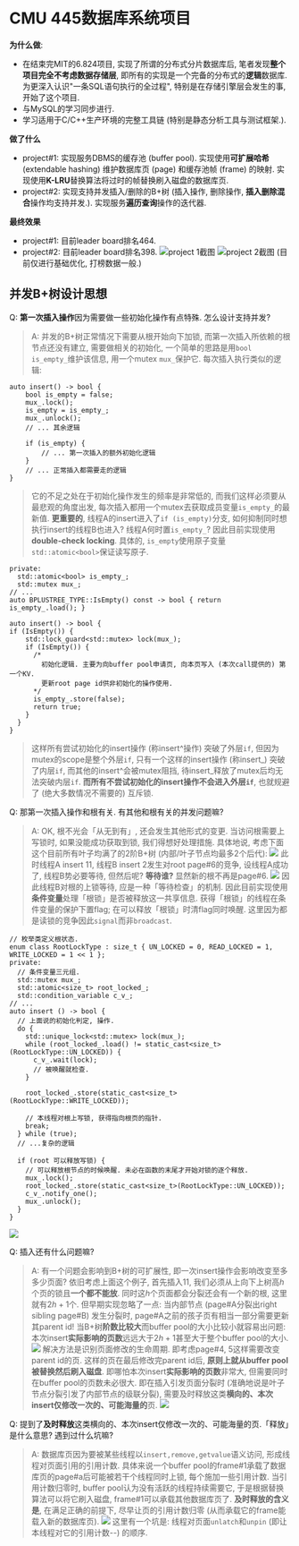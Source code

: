 # CMU 445数据库系统项目
**为什么做**:

- 在结束完MIT的6.824项目, 实现了所谓的分布式分片数据库后, 笔者发现**整个项目完全不考虑数据存储层**, 即所有的实现是一个完备的分布式的**逻辑**数据库. 为更深入认识"一条SQL语句执行的全过程", 特别是在存储引擎层会发生的事, 开始了这个项目.
- 与MySQL的学习同步进行.
- 学习适用于C/C++生产环境的完整工具链 (特别是静态分析工具与测试框架.).


**做了什么**
- project#1: 实现服务DBMS的缓存池 (buffer pool). 实现使用**可扩展哈希** (extendable hashing) 维护数据库页 (page) 和缓存池帧 (frame) 的映射. 实现使用**K-LRU**替换算法将过时的帧替换刷入磁盘的数据库页.
- project#2: 实现支持并发插入/删除的B+树 (插入操作, 删除操作, **插入删除混合**操作均支持并发.). 实现服务**遍历查询**操作的迭代器.

**最终效果**
- project#1: 目前leader board排名464.
- project#2: 目前leader board排名398.
![project 1截图](./images/project1.jpg)
![project 2截图](./images/project2.jpg)
(目前仅进行基础优化, 打榜数据一般.)

## 并发B+树设计思想

Q: **第一次插入操作**因为需要做一些初始化操作有点特殊. 怎么设计支持并发?
> A: 并发的B+树正常情况下需要从根开始向下加锁, 而第一次插入所依赖的根节点还没有建立, 需要做相关的初始化, 一个简单的思路是用`bool is_empty_`维护该信息, 用一个mutex `mux_`保护它. 每次插入执行类似的逻辑:
```
auto insert() -> bool {
    bool is_empty = false;
    mux_.lock();
    is_empty = is_empty_;
    mux_.unlock();
    // ... 其余逻辑

    if (is_empty) {
        // ... 第一次插入的额外初始化逻辑
    }
    // ... 正常插入都需要走的逻辑
}
```
> 它的不足之处在于初始化操作发生的频率是非常低的, 而我们这样必须要从最悲观的角度出发, 每次插入都用一个mutex去获取成员变量`is_empty_`的最新值. **更重要的**, 线程A的insert进入了`if (is_empty)`分支, 如何抑制同时想执行insert的线程B也进入? 线程A何时置`is_empty_`?
因此目前实现使用**double-check locking**. 具体的, `is_empty`使用原子变量`std::atomic<bool>`保证读写原子.

```
private:
  std::atomic<bool> is_empty_;
  std::mutex mux_;
// ...
auto BPLUSTREE_TYPE::IsEmpty() const -> bool { return is_empty_.load(); }

auto insert() -> bool {
if (IsEmpty()) {
    std::lock_guard<std::mutex> lock(mux_);
    if (IsEmpty()) { 
      /*
        初始化逻辑. 主要为向buffer pool申请页, 向本页写入 (本次call提供的) 第一个KV.
        更新root page id供非初始化的操作使用.
      */
      is_empty_.store(false);
      return true;
    }
  }
}
```
> 这样所有尝试初始化的insert操作 (称insert^操作) 突破了外层`if`, 但因为mutex的scope是整个外层`if`, 只有一个这样的insert操作 (称insert_) 突破了内层`if`, 而其他的insert^会被mutex阻挡, 待insert_释放了mutex后均无法突破内层`if`. **而所有不尝试初始化的insert操作不会进入外层`if`**, 也就规避了 (绝大多数情况不需要的) 互斥锁.

Q: 那第一次插入操作和根有关. 有其他和根有关的并发问题嘛?
>A: OK, 根不光会「从无到有」, 还会发生其他形式的变更. 当访问根需要上写锁时, 如果没能成功获取到锁, 我们得想好处理措施. 具体地说, 考虑下面这个目前所有叶子均满了的2阶B+树 (内部/叶子节点均最多2个后代):
![](./images/phantom_root1.png)
此时线程A insert 11, 线程B insert 2发生对root page#6的竞争, 设线程A成功了, 线程B势必要等待, 但然后呢? **等待谁?** 显然新的根不再是page#6.
![](./images/phantom_root2.png)
因此线程B对根的上锁等待, 应是一种「等待检查」的机制. 因此目前实现使用**条件变量**处理「根锁」是否被释放这一共享信息. 获得「根锁」的线程在条件变量的保护下置flag; 在可以释放「根锁」时清flag同时唤醒. 这里因为都是读锁的竞争因此`signal`而非`broadcast`.

```
// 枚举类定义根状态.
enum class RootLockType : size_t { UN_LOCKED = 0, READ_LOCKED = 1, WRITE_LOCKED = 1 << 1 };
private:
  // 条件变量三元组.
  std::mutex mux_;
  std::atomic<size_t> root_locked_;
  std::condition_variable c_v_;
// ...
auto insert () -> bool {
  // 上面说的初始化判定, 操作.
  do {
    std::unique_lock<std::mutex> lock(mux_);
    while (root_locked_.load() != static_cast<size_t>(RootLockType::UN_LOCKED)) {
      c_v_.wait(lock);
      // 被唤醒就检查.
    }
   
    root_locked_.store(static_cast<size_t>(RootLockType::WRITE_LOCKED));

    // 本线程对根上写锁, 获得指向根页的指针.
    break;
  } while (true);
  // ...复杂的逻辑

  if (root 可以释放写锁) {
    // 可以释放根节点的时候唤醒. 未必在函数的末尾才开始对锁的逐个释放.
    mux_.lock();
    root_locked_.store(static_cast<size_t>(RootLockType::UN_LOCKED));
    c_v_.notify_one();
    mux_.unlock();
  }
}
```
![](./images/phantom_root3.png)

Q: 插入还有什么问题嘛?
> A: 有一个问题会影响到B+树的可扩展性, 即一次insert操作会影响改变至多多少页面? 依旧考虑上面这个例子, 首先插入11, 我们必须从上向下上树高$h$个页的锁且**一个都不能放**. 同时这$h$个页面都会分裂还会有一个新的根, 这里就有$2h+1$个.
但早期实现忽略了一点: 当内部节点 (page#A分裂出right sibling page#B) 发生分裂时, page#A之前的孩子页有相当一部分需要更新其parent id! 当B+树**阶数比较大**而buffer pool的大小比较小就容易出问题: 本次insert**实际影响的页数**远远大于$2h+1$甚至大于整个buffer pool的大小.
![](./images/phantom_root1.png)
解决方法是识别页面修改的生命周期. 即考虑page#4, 5这样需要改变parent id的页. 这样的页在最后修改完parent id后, **原则上就从buffer pool被替换然后刷入磁盘**. 即哪怕本次insert**实际影响的页数**非常大, 但需要同时在buffer pool的页数未必很大. 即在插入引发页面分裂时 (准确地说是叶子节点分裂引发了内部节点的级联分裂), 需要及时释放这类**横向的、本次insert仅修改一次的、可能海量的**页.
![](./images/phantom_root2.png)

Q: 提到了**及时释放**这类横向的、本次insert仅修改一次的、可能海量的页.「释放」是什么意思? 遇到过什么坑嘛?
> A: 数据库页因为要被某些线程以`insert,remove,getvalue`语义访问, 形成线程对页面引用的引用计数. 具体来说一个buffer pool的frame#1承载了数据库页的page#a后可能被若干个线程同时上锁, 每个施加一些引用计数. 当引用计数归零时, buffer pool认为没有活跃的线程持续需要它, 于是根据替换算法可以将它刷入磁盘, frame#1可以承载其他数据库页了. **及时释放的含义是**, 在满足正确的前提下, 尽早让页的引用计数归零 (从而承载它的frame能载入新的数据库页).
![](./images/unpin.png)
> 这里有一个坑是: 线程对页面`unlatch`和`unpin` (即让本线程对它的引用计数--) 的顺序. 